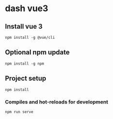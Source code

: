 # dash vue3

## Install vue 3
```
npm install -g @vue/cli
```
## Optional npm update
```
npm install -g npm
```
## Project setup
```
npm install
```
### Compiles and hot-reloads for development
```
npm run serve
```


